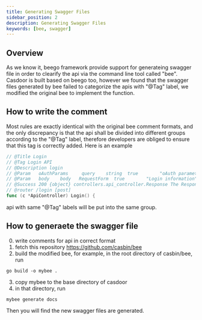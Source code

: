 ```yaml
---
title: Generating Swagger Files
sidebar_position: 2
description: Generating Swagger Files
keywords: [bee, swagger]
---
```

## Overview

As we know it, beego framework provide support for generateing swagger file in order to clearify the api via the command line tool called "bee". Casdoor is built based on beego too, however we found that the swagger files generated by bee failed to categorize the apis with "@Tag" label, we modified the original bee to implement the function.


## How to write the comment
Most rules are exactly identical with the original bee comment formats, and the only discrepancy is that the api shall be divided into different groups according to the "@Tag" label, therefore developers are obliged to ensure that this tag is correctly added. Here is an example
```go
// @Title Login
// @Tag Login API
// @Description login
// @Param   oAuthParams     query    string  true        "oAuth parameters"
// @Param   body    body   RequestForm  true        "Login information"
// @Success 200 {object} controllers.api_controller.Response The Response object
// @router /login [post]
func (c *ApiController) Login() {
```

api with same "@Tag" labels will be put into the same group.

## How to generaete the swagger file
0. write comments for api in correct format  
1. fetch this repository <https://github.com/casbin/bee>
2. build the modified bee, for example, in the root directory of casbin/bee, run 
```shell
go build -o mybee .
```
3. copy mybee to the base directory of casdoor
3. in that directory, run
```
mybee generate docs
```
Then you will find the new swagger files are generated.

